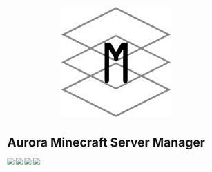 <div align=center>
  <img src="./GithubSources/ASM256.png" width="256" height="256" />
</div>

# Aurora Minecraft Server Manager

![](https://img.shields.io/badge/Build-Passing-brightgreen)
![](https://img.shields.io/badge/Platform-Windows-lightgrey)
![](https://img.shields.io/badge/Language-C#-orange)
![](https://img.shields.io/badge/Version-1.0-black)
